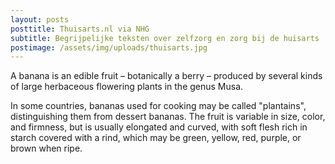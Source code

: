 ```yaml
---
layout: posts
posttitle: Thuisarts.nl via NHG
subtitle: Begrijpelijke teksten over zelfzorg en zorg bij de huisarts
postimage: /assets/img/uploads/thuisarts.jpg
---
```


A banana is an edible fruit – botanically a berry – produced by several kinds
of large herbaceous flowering plants in the genus Musa.

In some countries, bananas used for cooking may be called "plantains",
distinguishing them from dessert bananas. The fruit is variable in size, color,
and firmness, but is usually elongated and curved, with soft flesh rich in
starch covered with a rind, which may be green, yellow, red, purple, or brown
when ripe.
